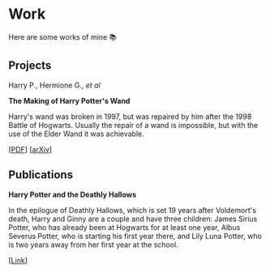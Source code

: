 # Work

Here are some works of mine :books:

## Projects



  Harry P., Hermione G., *et al*

  **The Making of Harry Potter's Wand**

  Harry's wand was broken in 1997, but was repaired by him after the 1998 Battle of Hogwarts. Usually the repair of a wand is impossible, but with the use of the Elder Wand it was achievable.

  [[PDF](https://www.google.com)] [[arXiv](https://arxiv.org)]



## Publications



  **Harry Potter and the Deathly Hallows**

  In the epilogue of Deathly Hallows, which is set 19 years after Voldemort's death, Harry and Ginny are a couple and have three children: James Sirius Potter, who has already been at Hogwarts for at least one year, Albus Severus Potter, who is starting his first year there, and Lily Luna Potter, who is two years away from her first year at the school.

  [[Link](https://www.google.com)]
